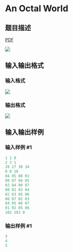 # An Octal World

## 题目描述

[problemUrl]: https://uva.onlinejudge.org/index.php?option=com_onlinejudge&Itemid=8&category=23&page=show_problem&problem=2095

[PDF](https://uva.onlinejudge.org/external/111/p11154.pdf)

![](https://cdn.luogu.com.cn/upload/vjudge_pic/UVA11154/1dc0320dad22b0618245817ef654d7673a80b1bb.png)

## 输入输出格式

### 输入格式

![](https://cdn.luogu.com.cn/upload/vjudge_pic/UVA11154/a188a8a810bfff1ae29f44896005d0dc0b3a7bfb.png)

### 输出格式

![](https://cdn.luogu.com.cn/upload/vjudge_pic/UVA11154/545e90ab5334ebc01865f237ea51e844a1017d9e.png)

## 输入输出样例

### 输入样例 #1

```cpp
1 1 0
2 3 1
26 27 30 34
0 0 10
04 05 00 01
00 07 04 05
03 04 00 07
00 01 03 04
02 03 05 06
00 07 02 03
04 05 06 07
01 02 05 06
102 101 0
```


### 输出样例 #1

```cpp
3
4
5
```


